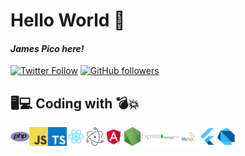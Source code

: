# Hello World 👋
#### _James Pico here!_

[![Twitter Follow](https://img.shields.io/twitter/follow/JamesPixo?color=%231DA1F2&label=JamesPixo&logo=twitter&logoColor=%231DA1F2&style=for-the-badge)](https://twitter.com/JamesPixo)
[![GitHub followers](https://img.shields.io/github/followers/jamespd10?color=%23181717&label=James%20Pico&logo=github&logoColor=%23fff&style=for-the-badge)](https://github.com/jamespd10)
## 🖥️💻 Coding with 💣💥
[<img src="https://raw.githubusercontent.com/github/explore/80688e429a7d4ef2fca1e82350fe8e3517d3494d/topics/php/php.png" width="30" align="left" alt="php" />][github]
[<img src="https://raw.githubusercontent.com/github/explore/80688e429a7d4ef2fca1e82350fe8e3517d3494d/topics/javascript/javascript.png" width="30" align="left" alt="javascript" />][github]
[<img src="https://raw.githubusercontent.com/github/explore/80688e429a7d4ef2fca1e82350fe8e3517d3494d/topics/typescript/typescript.png" width="30" align="left" alt="typescript" />][github]
[<img src="https://raw.githubusercontent.com/github/explore/80688e429a7d4ef2fca1e82350fe8e3517d3494d/topics/react/react.png" width="30" align="left" alt="react" />][github]
[<img src="https://raw.githubusercontent.com/github/explore/80688e429a7d4ef2fca1e82350fe8e3517d3494d/topics/electron/electron.png" width="30" align="left" alt="electron" />][github]
[<img src="https://raw.githubusercontent.com/github/explore/80688e429a7d4ef2fca1e82350fe8e3517d3494d/topics/angular/angular.png" width="30" align="left" alt="angular" />][github]
[<img src="https://raw.githubusercontent.com/github/explore/80688e429a7d4ef2fca1e82350fe8e3517d3494d/topics/nodejs/nodejs.png" width="30" align="left" alt="nodejs" />][github]
[<img src="https://raw.githubusercontent.com/github/explore/80688e429a7d4ef2fca1e82350fe8e3517d3494d/topics/express/express.png" width="30" align="left" alt="expressjs" />][github]
[<img src="https://raw.githubusercontent.com/github/explore/80688e429a7d4ef2fca1e82350fe8e3517d3494d/topics/mongodb/mongodb.png" width="30" align="left" alt="mongodb" />][github]
[<img src="https://raw.githubusercontent.com/github/explore/80688e429a7d4ef2fca1e82350fe8e3517d3494d/topics/mysql/mysql.png" width="30" align="left" alt="mysql" />][github]
[<img src="https://raw.githubusercontent.com/github/explore/80688e429a7d4ef2fca1e82350fe8e3517d3494d/topics/flutter/flutter.png" width="30" align="left" alt="flutter" />][github]
[<img src="https://raw.githubusercontent.com/github/explore/80688e429a7d4ef2fca1e82350fe8e3517d3494d/topics/dart/dart.png" width="30" align="left" alt="dart" />][github]

[github]: https://github.com/